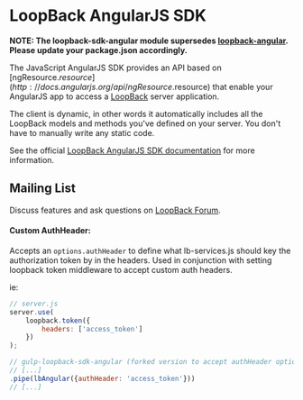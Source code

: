 # LoopBack AngularJS SDK

**NOTE: The loopback-sdk-angular module supersedes [loopback-angular](https://www.npmjs.org/loopback-angular). Please update your package.json accordingly.**

The JavaScript AngularJS SDK provides an API based on
[ngResource.$resource](http://docs.angularjs.org/api/ngResource.$resource)
that enable your AngularJS app to access a
[LoopBack](http://loopback.io) server application.

The client is dynamic, in other words it automatically includes all the
LoopBack models and methods you've defined on your server.
You don't have to manually write any static code.

See the official [LoopBack AngularJS SDK
documentation](http://loopback.io/doc/en/lb2/AngularJS-JavaScript-SDK.html)
for more information.

## Mailing List

Discuss features and ask questions on [LoopBack Forum](https://groups.google.com/forum/#!forum/loopbackjs).

#### Custom AuthHeader:

Accepts an `options.authHeader` to define what lb-services.js should key the authorization token by in the headers. Used in conjunction with setting loopback token middleware to accept custom auth headers.

ie:
```js
// server.js
server.use(
	loopback.token({
		headers: ['access_token']
	})
);
```

```js
// gulp-loopback-sdk-angular (forked version to accept authHeader option) task
// [...]
.pipe(lbAngular({authHeader: 'access_token'})) 
// [...]
```